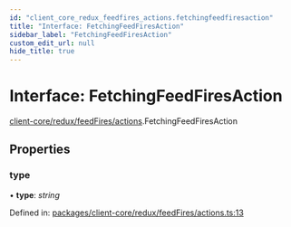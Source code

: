 ```yaml
---
id: "client_core_redux_feedfires_actions.fetchingfeedfiresaction"
title: "Interface: FetchingFeedFiresAction"
sidebar_label: "FetchingFeedFiresAction"
custom_edit_url: null
hide_title: true
---
```


# Interface: FetchingFeedFiresAction

[client-core/redux/feedFires/actions](../modules/client_core_redux_feedfires_actions.md).FetchingFeedFiresAction

## Properties

### type

• **type**: *string*

Defined in: [packages/client-core/redux/feedFires/actions.ts:13](https://github.com/xr3ngine/xr3ngine/blob/9d253dc38/packages/client-core/redux/feedFires/actions.ts#L13)
